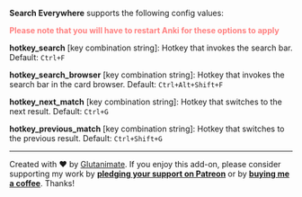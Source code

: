 **Search Everywhere** supports the following config values:

<div style="color: #ff8080; font-weight: bold;">Please note that you will have to restart Anki for these options to apply</div>

**hotkey_search** [key combination string]: Hotkey that invokes the search bar. Default: `Ctrl+F`

**hotkey_search_browser** [key combination string]: Hotkey that invokes the search bar in the card browser. Default: `Ctrl+Alt+Shift+F`

**hotkey_next_match** [key combination string]: Hotkey that switches to the next result. Default: `Ctrl+G`

**hotkey_previous_match** [key combination string]: Hotkey that switches to the previous result. Default: `Ctrl+Shift+G`

---

Created with ❤️ by [Glutanimate](https://glutanimate.com). If you enjoy this add-on, please consider supporting my work by **[pledging your support on Patreon](https://www.patreon.com/bePatron?u=7522179)** or by **[buying me a coffee](https://ko-fi.com/X8X0L4YV)**. Thanks!